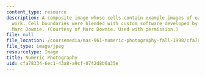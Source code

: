 ```yaml
---
content_type: resource
description: A composite image whose cells contain example images of each student's
  work. Cell boundaries were blended with custom software developed by MAS.961 student
  Marc Downie. (Courtesy of Marc Downie. Used with permission.)
file: null
file_location: /coursemedia/mas-961-numeric-photography-fall-1998/cfa783346ec143a8a9cf0742d8b6a35e_mas-961f98.jpg
file_type: image/jpeg
resourcetype: Image
title: Numeric Photography
uid: cfa78334-6ec1-43a8-a9cf-0742d8b6a35e
---
```

